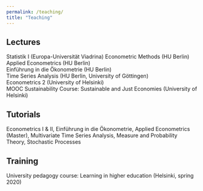 ```yaml
---
permalink: /teaching/
title: "Teaching"
---
```



## Lectures

Statistik I (Europa-Universität Viadrina)
Econometric Methods (HU Berlin)  
Applied Econometrics (HU Berlin)  
Einführung in die Ökonometrie (HU Berlin)  
Time Series Analysis (HU Berlin, University of Göttingen)  
Econometrics 2 (University of Helsinki)  
MOOC Sustainability Course: Sustainable and Just Economies (University of Helsinki)  

## Tutorials

Econometrics I & II, Einführung in die Ökonometrie, Applied Econometrics (Master), Multivariate Time Series Analysis, Measure and Probability Theory, Stochastic Processes

## Training

University pedagogy course: Learning in higher education (Helsinki, spring 2020)
